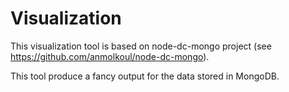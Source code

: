 # Visualization
This visualization tool is based on node-dc-mongo project (see https://github.com/anmolkoul/node-dc-mongo).

This tool produce a fancy output for the data stored in MongoDB.
